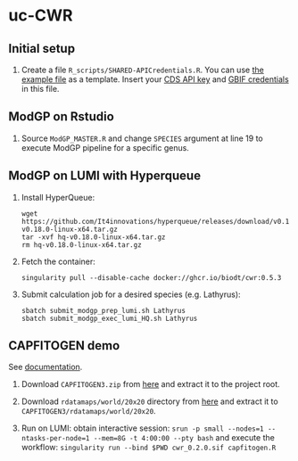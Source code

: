 # uc-CWR

## Initial setup

1. Create a file `R_scripts/SHARED-APICredentials.R`. You can use [the example file](R_scripts/SHARED-APICredentials.example.R) as a template. Insert your [CDS API key](https://cds.climate.copernicus.eu/how-to-api) and [GBIF credentials](https://www.gbif.org/) in this file.

## ModGP on Rstudio

1. Source `ModGP_MASTER.R` and change `SPECIES` argument at line 19 to execute ModGP pipeline for a specific genus.

## ModGP on LUMI with Hyperqueue

1. Install HyperQueue:

       wget https://github.com/It4innovations/hyperqueue/releases/download/v0.18.0/hq-v0.18.0-linux-x64.tar.gz
       tar -xvf hq-v0.18.0-linux-x64.tar.gz
       rm hq-v0.18.0-linux-x64.tar.gz

2. Fetch the container:

       singularity pull --disable-cache docker://ghcr.io/biodt/cwr:0.5.3

3. Submit calculation job for a desired species (e.g. Lathyrus):

       sbatch submit_modgp_prep_lumi.sh Lathyrus
       sbatch submit_modgp_exec_lumi_HQ.sh Lathyrus


## CAPFITOGEN demo

See [documentation](https://www.capfitogen.net/en).

1. Download `CAPFITOGEN3.zip` from
   [here](https://drive.google.com/file/d/1EJw-XcC1NRVFS7mwzlg1VpQBpRCdfWRd/view?usp=sharing)
   and extract it to the project root.

2. Download `rdatamaps/world/20x20` directory from
   [here](https://drive.google.com/drive/folders/19bqG_Z3aFhzrCWQp1yWvMbsLivsCicHh)
   and extract it to `CAPFITOGEN3/rdatamaps/world/20x20`.

3. Run on LUMI: obtain interactive session:
   `srun -p small --nodes=1 --ntasks-per-node=1 --mem=8G -t 4:00:00 --pty bash`
   and execute the workflow:
   `singularity run --bind $PWD cwr_0.2.0.sif capfitogen.R`

